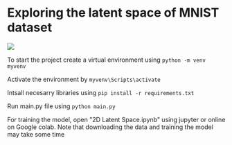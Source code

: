 # Exploring the latent space of MNIST dataset

![](https://github.com/DivijH/latent-MNIST/blob/main/MNIST-morphing.gif)

To start the project create a virtual environment using ```python -m venv myvenv ```

Activate the environment by ```myvenv\Scripts\activate```

Intsall necesarry libraries using ```pip install -r requirements.txt```

Run main.py file using ```python main.py```

For training the model, open "2D Latent Space.ipynb" using jupyter or online on Google colab. Note that downloading the data and training the model may take some time 
